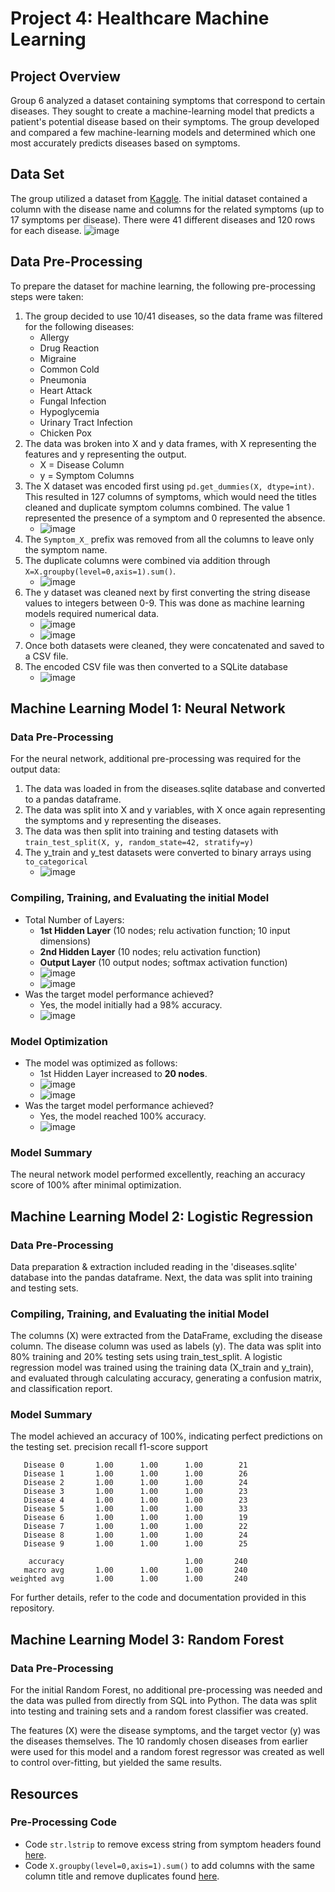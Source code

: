 # Project 4: Healthcare Machine Learning
## Project Overview
Group 6 analyzed a dataset containing symptoms that correspond to certain diseases. They sought to create a machine-learning model that predicts a patient's potential disease based on their symptoms. The group developed and compared a few machine-learning models and determined which one most accurately predicts diseases based on symptoms.

## Data Set
The group utilized a dataset from [Kaggle](https://www.kaggle.com/datasets/itachi9604/disease-symptom-description-dataset?select=dataset.csv). The initial dataset contained a column with the disease name and columns for the related symptoms (up to 17 symptoms per disease). There were 41 different diseases and 120 rows for each disease.
![image](https://github.com/lvit001/Project-4/assets/140283164/6e489f25-910d-4825-9766-cbc0c96ce9c5)

## Data Pre-Processing
To prepare the dataset for machine learning, the following pre-processing steps were taken:

1. The group decided to use 10/41 diseases, so the data frame was filtered for the following diseases:
    - Allergy
    - Drug Reaction
    - Migraine
    - Common Cold
    - Pneumonia
    - Heart Attack
    - Fungal Infection
    - Hypoglycemia
    - Urinary Tract Infection
    - Chicken Pox 
2. The data was broken into X and y data frames, with X representing the features and y representing the output.
    - X = Disease Column
    - y = Symptom Columns
3. The X dataset was encoded first using `pd.get_dummies(X, dtype=int)`. This resulted in 127 columns of symptoms, which would need the titles cleaned and duplicate symptom columns combined. The value 1 represented the presence of a symptom and 0 represented the absence.
    - ![image](https://github.com/lvit001/Project-4/assets/140283164/49a89dd2-917f-4b62-94e0-b7e28a2ab5cc)
4. The `Symptom_X_` prefix was removed from all the columns to leave only the symptom name.
5. The duplicate columns were combined via addition through `X=X.groupby(level=0,axis=1).sum()`.
    - ![image](https://github.com/lvit001/Project-4/assets/140283164/cd9e0cbe-154f-46d4-b443-1dbde2646eec)
6. The y dataset was cleaned next by first converting the string disease values to integers between 0-9. This was done as machine learning models required numerical data.
    - ![image](https://github.com/lvit001/Project-4/assets/140283164/4060b96e-582a-4f37-8a28-a6bacabb3769)
    - ![image](https://github.com/lvit001/Project-4/assets/140283164/7312e1fb-2cde-4136-b70e-5915db26e79a)
7.  Once both datasets were cleaned, they were concatenated and saved to a CSV file.
8.  The encoded CSV file was then converted to a SQLite database
    - ![image](https://github.com/lvit001/Project-4/assets/140283164/2f543dfa-a16b-4b04-931a-b15ce08f5044)

## Machine Learning Model 1: Neural Network
### Data Pre-Processing
For the neural network, additional pre-processing was required for the output data:
1. The data was loaded in from the diseases.sqlite database and converted to a pandas dataframe.
2. The data was split into X and y variables, with X once again representing the symptoms and y representing the diseases.
3. The data was then split into training and testing datasets with `train_test_split(X, y, random_state=42, stratify=y)`
4. The y_train and y_test datasets were converted to binary arrays using `to_categorical`
    - ![image](https://github.com/lvit001/Project-4/assets/140283164/b629d024-7c86-49a4-b51d-b281c8e7ea26)

### Compiling, Training, and Evaluating the initial Model
- Total Number of Layers:
    - **1st Hidden Layer** (10 nodes; relu activation function; 10 input dimensions)
    - **2nd Hidden Layer** (10 nodes; relu activation function)
    - **Output Layer** (10 output nodes; softmax activation function)
    - ![image](https://github.com/lvit001/Project-4/assets/140283164/3f7091de-d90c-4f30-9b70-b72d2d246696)
    - ![image](https://github.com/lvit001/Project-4/assets/140283164/22063c0f-5b00-4e20-b8f4-9bc0c4bcf12d)
- Was the target model performance achieved?
    - Yes, the model initially had a 98% accuracy.
    - ![image](https://github.com/lvit001/Project-4/assets/140283164/f0598167-1b5f-4a16-9adf-99d110aba437)

### Model Optimization
- The model was optimized as follows:
    - 1st Hidden Layer increased to **20 nodes**.
    - ![image](https://github.com/lvit001/Project-4/assets/140283164/74bd8074-f2ae-49e1-803d-99b4da633ccc)
    - ![image](https://github.com/lvit001/Project-4/assets/140283164/27492491-9d92-4cda-aeba-a08fbb074fe3)
- Was the target model performance achieved?
    - Yes, the model reached 100% accuracy.
    - ![image](https://github.com/lvit001/Project-4/assets/140283164/f1dbce41-eded-42ea-a546-288805578773)

 ### Model Summary
 The neural network model performed excellently, reaching an accuracy score of 100% after minimal optimization. 

## Machine Learning Model 2: Logistic Regression
### Data Pre-Processing
Data preparation & extraction included reading in the 'diseases.sqlite' database into the pandas dataframe.
Next, the data was split into training and testing sets. 

### Compiling, Training, and Evaluating the initial Model
The columns (X) were extracted from the DataFrame, excluding the disease column. The disease column was used as labels (y). The data was split into 80% training and 20% testing sets using train_test_split.
A logistic regression model was trained using the training data (X_train and y_train), and evaluated through calculating accuracy, generating a confusion matrix, and classification report.

### Model Summary
The model achieved an accuracy of 100%, indicating perfect predictions on the testing set.
                  precision    recall  f1-score   support
    
       Disease 0       1.00      1.00      1.00        21
       Disease 1       1.00      1.00      1.00        26
       Disease 2       1.00      1.00      1.00        24
       Disease 3       1.00      1.00      1.00        23
       Disease 4       1.00      1.00      1.00        23
       Disease 5       1.00      1.00      1.00        33
       Disease 6       1.00      1.00      1.00        19
       Disease 7       1.00      1.00      1.00        22
       Disease 8       1.00      1.00      1.00        24
       Disease 9       1.00      1.00      1.00        25
    
        accuracy                           1.00       240
       macro avg       1.00      1.00      1.00       240
    weighted avg       1.00      1.00      1.00       240
For further details, refer to the code and documentation provided in this repository.

## Machine Learning Model 3: Random Forest
### Data Pre-Processing

For the initial Random Forest, no additional pre-processing was needed and the data was pulled from directly from SQL into Python.  The data was split into testing and training sets and a random forest classifier was created.



The features (X) were the disease symptoms, and the target vector (y) was the diseases themselves.  The 10 randomly chosen diseases from earlier were used for this model and a random forest regressor was created as well to control over-fitting, but yielded the same results.




## Resources
### Pre-Processing Code
- Code `str.lstrip` to remove excess string from symptom headers found [here](https://stackoverflow.com/questions/55679401/remove-prefix-or-suffix-substring-from-column-headers-in-pandas).
- Code `X.groupby(level=0,axis=1).sum()` to add columns with the same column title and remove duplicates found [here](https://stackoverflow.com/questions/58809851/how-can-i-add-the-values-of-pandas-columns-with-the-same-name). 
